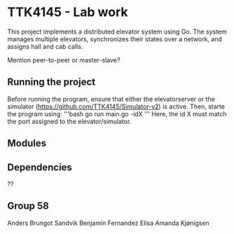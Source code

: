 # TTK4145 - Lab work

This project implements a distributed elevator system using Go. The system manages multiple elevators, synchronizes their states over a network, and assigns hall and cab calls.

Mention peer-to-peer or master-slave?


## Running the project

Before running the program, ensure that either the elevatorserver or the simulator (https://github.com/TTK4145/Simulator-v2) is active. Then, starte the program using:
    '''bash
    go run main.go -idX
    '''
Here, the id X must match the port assigned to the elevator/simulator. 


## Modules


## Dependencies
??

## Group 58

Anders Brungot Sandvik
Benjamin Fernandez
Elisa Amanda Kjønigsen